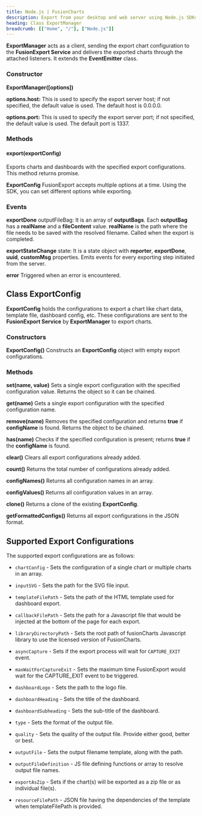 ```yaml
---
title: Node.js | FusionCharts
description: Export from your desktop and web server using Node.js SDKs. A complete list of API reference.
heading: Class ExportManager
breadcrumb: [["Home", "/"], ["Node.js"]]
---
```


__ExportManager__ acts as a client, sending the export chart configuration to the **FusionExport Service** and delivers the exported charts through the attached listeners. It extends the **EventEmitter** class.

### Constructor

**ExportManager([options])**

**options.host:** This is used to specify the export server host; if not specified, the default value is used. The default host is 0.0.0.0.

**options.port:** This is used to specify the export server port; if not specified, the default value is used. The default port is 1337.

### Methods

#### export(exportConfig)

Exports charts and dashboards with the specified export configurations. This method returns promise.

**ExportConfig**
FusionExport accepts multiple options at a time. Using the SDK, you can set different options while exporting.

### Events

**exportDone**
outputFileBag: It is an array of **outputBags**. Each **outputBag** has a **realName** and a **fileContent** value. **realName** is the path where the file needs to be saved with the resolved filename. Called when the export is completed.

**exportStateChange**
state: It is a state object with **reporter**, **exportDone**, **uuid**, **customMsg** properties.
Emits events for every exporting step initiated from the server.

**error**
Triggered when an error is encountered.

## Class ExportConfig

**ExportConfig** holds the configurations to export a chart like chart data, template file, dashboard config, etc. These configurations are sent to the **FusionExport Service** by **ExportManager** to export charts.

### Constructors

**ExportConfig()**
Constructs an **ExportConfig** object with empty export configurations.

### Methods

**set(name, value)**
Sets a single export configuration with the specified configuration value.
Returns the object so it can be chained.

**get(name)**
Gets a single export configuration with the specified configuration name.

**remove(name)**
Removes the specified configuration and returns **true** if **configName** is found.
Returns the object to be chained.

**has(name)**
Checks if the specified configuration is present; returns **true** if the **configName** is found.

**clear()**
Clears all export configurations already added.

**count()**
Returns the total number of configurations already added.

**configNames()**
Returns all configuration names in an array.

**configValues()**
Returns all configuration values in an array.

**clone()**
Returns a clone of the existing **ExportConfig**.

**getFormattedConfigs()**
Returns all export configurations in the JSON format.

## Supported Export Configurations

The supported export configurations are as follows:

* `chartConfig` - Sets the configuration of a single chart or multiple charts in an array.

* `inputSVG` - Sets the path for the SVG file input.

* `templateFilePath` - Sets the path of the HTML template used for dashboard export.

* `callbackFilePath` - Sets the path for a Javascript file that would be injected at the bottom of the page for each export.

* `libraryDirectoryPath` - Sets the root path of fusionCharts Javascript library to use the licensed version of FusionCharts.

* `asyncCapture` - Sets if the export process will wait for `CAPTURE_EXIT` event.

* `maxWaitForCaptureExit` - Sets the maximum time FusionExport would wait for the CAPTURE_EXIT event to be triggered.

* `dashboardLogo` - Sets the path to the logo file.

* `dashboardHeading` - Sets the title of the dashboard.

* `dashboardSubheading` - Sets the sub-title of the dashboard.

* `type` - Sets the format of the output file.

* `quality` - Sets the quality of the output file. Provide either good, better or best.

* `outputFile` - Sets the output filename template, along with the path.

* `outputFileDefinition` - JS file defining functions or array to resolve output file names.

* `exportAsZip` - Sets if the chart(s) will be exported as a zip file or as individual file(s).

* `resourceFilePath` - JSON file having the dependencies of the template when templateFilePath is provided.